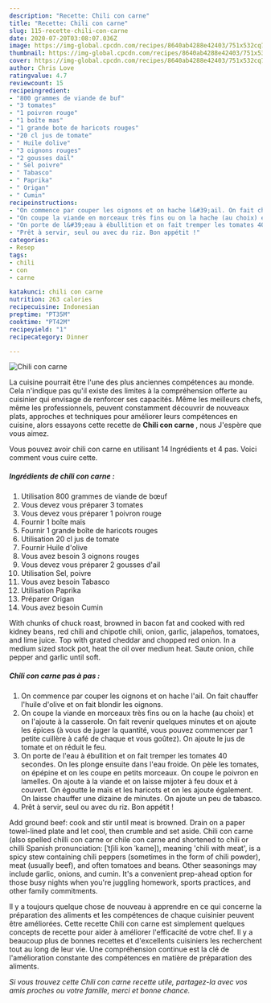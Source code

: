 ```yaml
---
description: "Recette: Chili con carne"
title: "Recette: Chili con carne"
slug: 115-recette-chili-con-carne
date: 2020-07-20T03:08:07.036Z
image: https://img-global.cpcdn.com/recipes/8640ab4288e42403/751x532cq70/chili-con-carne-photo-principale-de-la-recette.jpg
thumbnail: https://img-global.cpcdn.com/recipes/8640ab4288e42403/751x532cq70/chili-con-carne-photo-principale-de-la-recette.jpg
cover: https://img-global.cpcdn.com/recipes/8640ab4288e42403/751x532cq70/chili-con-carne-photo-principale-de-la-recette.jpg
author: Chris Love
ratingvalue: 4.7
reviewcount: 15
recipeingredient:
- "800 grammes de viande de buf"
- "3 tomates"
- "1 poivron rouge"
- "1 boîte mas"
- "1 grande bote de haricots rouges"
- "20 cl jus de tomate"
- " Huile dolive"
- "3 oignons rouges"
- "2 gousses dail"
- " Sel poivre"
- " Tabasco"
- " Paprika"
- " Origan"
- " Cumin"
recipeinstructions:
- "On commence par couper les oignons et on hache l&#39;ail. On fait chauffer l&#39;huile d&#39;olive et on fait blondir les oignons."
- "On coupe la viande en morceaux très fins ou on la hache (au choix) et on l&#39;ajoute à la casserole. On fait revenir quelques minutes et on ajoute les épices (à vous de juger la quantité, vous pouvez commencer par 1 petite cuillère à café de chaque et vous goûtez). On ajoute le jus de tomate et on réduit le feu."
- "On porte de l&#39;eau à ébullition et on fait tremper les tomates 40 secondes. On les plonge ensuite dans l&#39;eau froide. On pèle les tomates, on épépine et on les coupe en petits morceaux. On coupe le poivron en lamelles. On ajoute à la viande et on laisse mijoter à feu doux et à couvert. On égoutte le maïs et les haricots et on les ajoute également. On laisse chauffer une dizaine de minutes. On ajoute un peu de tabasco."
- "Prêt à servir, seul ou avec du riz. Bon appétit !"
categories:
- Resep
tags:
- chili
- con
- carne

katakunci: chili con carne 
nutrition: 263 calories
recipecuisine: Indonesian
preptime: "PT35M"
cooktime: "PT42M"
recipeyield: "1"
recipecategory: Dinner

---
```



![Chili con carne](https://img-global.cpcdn.com/recipes/8640ab4288e42403/751x532cq70/chili-con-carne-photo-principale-de-la-recette.jpg)

La cuisine pourrait être l'une des plus anciennes compétences au monde. Cela n'indique pas qu'il existe des limites à la compréhension offerte au cuisinier qui envisage de renforcer ses capacités. Même les meilleurs chefs, même les professionnels, peuvent constamment découvrir de nouveaux plats, approches et techniques pour améliorer leurs compétences en cuisine, alors essayons cette recette de <strong> Chili con carne </strong>, nous J'espère que vous aimez.

<!--inarticleads1-->

Vous pouvez avoir chili con carne en utilisant 14 Ingrédients et 4 pas. Voici comment vous cuire cette.

##### Ingrédients de chili con carne :

1. Utilisation 800 grammes de viande de bœuf
1. Vous devez vous préparer 3 tomates
1. Vous devez vous préparer 1 poivron rouge
1. Fournir 1 boîte maïs
1. Fournir 1 grande boîte de haricots rouges
1. Utilisation 20 cl jus de tomate
1. Fournir  Huile d&#39;olive
1. Vous avez besoin 3 oignons rouges
1. Vous devez vous préparer 2 gousses d&#39;ail
1. Utilisation  Sel, poivre
1. Vous avez besoin  Tabasco
1. Utilisation  Paprika
1. Préparer  Origan
1. Vous avez besoin  Cumin


With chunks of chuck roast, browned in bacon fat and cooked with red kidney beans, red chili and chipotle chili, onion, garlic, jalapeños, tomatoes, and lime juice. Top with grated cheddar and chopped red onion. In a medium sized stock pot, heat the oil over medium heat. Saute onion, chile pepper and garlic until soft. 

<!--inarticleads2-->

##### Chili con carne pas à pas :

1. On commence par couper les oignons et on hache l&#39;ail. On fait chauffer l&#39;huile d&#39;olive et on fait blondir les oignons.
1. On coupe la viande en morceaux très fins ou on la hache (au choix) et on l&#39;ajoute à la casserole. On fait revenir quelques minutes et on ajoute les épices (à vous de juger la quantité, vous pouvez commencer par 1 petite cuillère à café de chaque et vous goûtez). On ajoute le jus de tomate et on réduit le feu.
1. On porte de l&#39;eau à ébullition et on fait tremper les tomates 40 secondes. On les plonge ensuite dans l&#39;eau froide. On pèle les tomates, on épépine et on les coupe en petits morceaux. On coupe le poivron en lamelles. On ajoute à la viande et on laisse mijoter à feu doux et à couvert. On égoutte le maïs et les haricots et on les ajoute également. On laisse chauffer une dizaine de minutes. On ajoute un peu de tabasco.
1. Prêt à servir, seul ou avec du riz. Bon appétit !


Add ground beef: cook and stir until meat is browned. Drain on a paper towel-lined plate and let cool, then crumble and set aside. Chili con carne (also spelled chilli con carne or chile con carne and shortened to chili or chilli Spanish pronunciation: [ˈtʃili kon ˈkaɾne]), meaning &#39;chili with meat&#39;, is a spicy stew containing chili peppers (sometimes in the form of chili powder), meat (usually beef), and often tomatoes and beans. Other seasonings may include garlic, onions, and cumin. It&#39;s a convenient prep-ahead option for those busy nights when you&#39;re juggling homework, sports practices, and other family commitments. 

<!--inarticleads1-->

<p>
Il y a toujours quelque chose de nouveau à apprendre en ce qui concerne la préparation des aliments et les compétences de chaque cuisinier peuvent être améliorées. Cette recette Chili con carne est simplement quelques concepts de recette pour aider à améliorer l'efficacité de votre chef. Il y a beaucoup plus de bonnes recettes et d'excellents cuisiniers les recherchent tout au long de leur vie. Une compréhension continue est la clé de l'amélioration constante des compétences en matière de préparation des aliments.
</p>

<p>
<i>Si vous trouvez cette Chili con carne recette utile, partagez-la avec vos amis proches ou votre famille, merci et bonne chance.</i>
</p>
